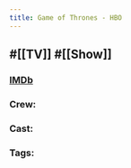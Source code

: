 ```yaml
---
title: Game of Thrones - HBO
---
```


## #[[TV]] #[[Show]]
### [IMDb]()

### Crew: 

### Cast: 

### Tags: 
